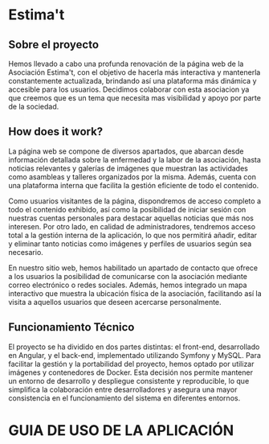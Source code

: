 # Estima't
<h2> Sobre el proyecto </h2>
Hemos llevado a cabo una profunda renovación de la página web de la Asociación Estima't, con el objetivo de hacerla más interactiva y mantenerla constantemente actualizada, brindando así una plataforma más dinámica y accesible para los usuarios.
Decidimos colaborar con esta asociacion ya que creemos que es un tema que necesita mas visibilidad y apoyo por parte de la sociedad.

<h2> How does it work?</h2>
La página web se compone de diversos apartados, que abarcan desde información detallada sobre la enfermedad y la labor de la asociación, hasta noticias relevantes y galerías de imágenes que muestran las actividades como asambleas y talleres organizados por la misma. Además, cuenta con una plataforma interna que facilita la gestión eficiente de todo el contenido.

Como usuarios visitantes de la página, dispondremos de acceso completo a todo el contenido exhibido, así como la posibilidad de iniciar sesión con nuestras cuentas personales para destacar aquellas noticias que más nos interesen. Por otro lado, en calidad de administradores, tendremos acceso total a la gestión interna de la aplicación, lo que nos permitirá añadir, editar y eliminar tanto noticias como imágenes y perfiles de usuarios según sea necesario.

En nuestro sitio web, hemos habilitado un apartado de contacto que ofrece a los usuarios la posibilidad de comunicarse con la asociación mediante correo electrónico o redes sociales. Además, hemos integrado un mapa interactivo que muestra la ubicación física de la asociación, facilitando así la visita a aquellos usuarios que deseen acercarse personalmente.

<h2> Funcionamiento Técnico </h2>
El proyecto se ha dividido en dos partes distintas: el front-end, desarrollado en Angular, y el back-end, implementado utilizando Symfony y MySQL. Para facilitar la gestión y la portabilidad del proyecto, hemos optado por utilizar imágenes y contenedores de Docker. Esta decisión nos permite mantener un entorno de desarrollo y despliegue consistente y reproducible, lo que simplifica la colaboración entre desarrolladores y asegura una mayor consistencia en el funcionamiento del sistema en diferentes entornos.

<h1> GUIA DE USO DE LA APLICACIÓN </h1>
